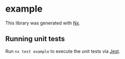 # example

This library was generated with [Nx](https://nx.dev).

## Running unit tests

Run `nx test example` to execute the unit tests via [Jest](https://jestjs.io).
